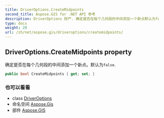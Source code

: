 ```yaml
---
title: DriverOptions.CreateMidpoints
second_title: Aspose.GIS for .NET API 参考
description: DriverOptions 财产. 确定是否在每个几何段的中间添加一个新点默认为false.
type: docs
weight: 20
url: /zh/net/aspose.gis/driveroptions/createmidpoints/
---
```

## DriverOptions.CreateMidpoints property

确定是否在每个几何段的中间添加一个新点。默认为`false`.

```csharp
public bool CreateMidpoints { get; set; }
```

### 也可以看看

* class [DriverOptions](../)
* 命名空间 [Aspose.Gis](../../driveroptions/)
* 部件 [Aspose.GIS](../../../)


